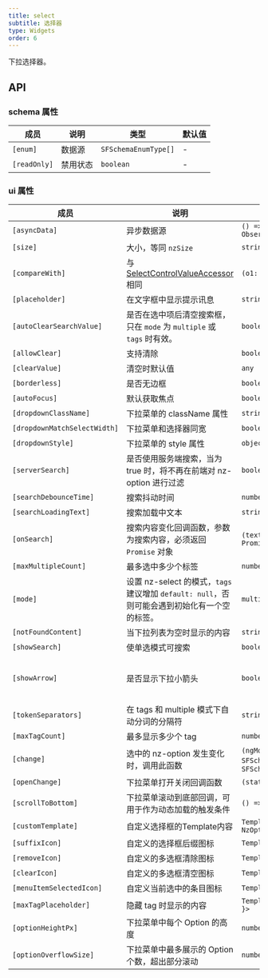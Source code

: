 ```yaml
---
title: select
subtitle: 选择器
type: Widgets
order: 6
---
```


下拉选择器。

## API

### schema 属性

| 成员 | 说明 | 类型 | 默认值 |
|----|----|----|-----|
| `[enum]` | 数据源 | `SFSchemaEnumType[]` | - |
| `[readOnly]` | 禁用状态 | `boolean` | - |

### ui 属性

| 成员 | 说明 | 类型 | 默认值 |
|----|----|----|-----|
| `[asyncData]` | 异步数据源 | `() => Observable<SFSchemaEnumType[]>` | - |
| `[size]` | 大小，等同 `nzSize` | `string` | - |
| `[compareWith]` | 与 [SelectControlValueAccessor](https://angular.io/api/forms/SelectControlValueAccessor#caveat-option-selection) 相同 | `(o1: any, o2: any) => boolean` | `(o1: any, o2: any) => o1===o2` |
| `[placeholder]` | 在文字框中显示提示讯息 | `string` | - |
| `[autoClearSearchValue]` | 是否在选中项后清空搜索框，只在 `mode` 为 `multiple` 或 `tags` 时有效。 | `boolean` | `true` |
| `[allowClear]` | 支持清除 | `boolean` | `false` |
| `[clearValue]` | 清空时默认值 | `any` | `undefined` |
| `[borderless]` | 是否无边框 | `boolean` | `false` |
| `[autoFocus]` | 默认获取焦点 | `boolean` | `false` |
| `[dropdownClassName]` | 下拉菜单的 className 属性 | `string` | - |
| `[dropdownMatchSelectWidth]` | 下拉菜单和选择器同宽 | `boolean` | `true` |
| `[dropdownStyle]` | 下拉菜单的 style 属性 | `object` | - |
| `[serverSearch]` | 是否使用服务端搜索，当为 true 时，将不再在前端对 nz-option 进行过滤 | `boolean` | `false` |
| `[searchDebounceTime]` | 搜索抖动时间 | `number` | `300` |
| `[searchLoadingText]` | 搜索加载中文本 | `string` | - |
| `[onSearch]` | 搜索内容变化回调函数，参数为搜索内容，必须返回 `Promise` 对象 | `(text: string) => Promise<SFSchemaEnum[]>` | - |
| `[maxMultipleCount]` | 最多选中多少个标签 | `number` | `Infinity` |
| `[mode]` | 设置 nz-select 的模式，`tags` 建议增加 `default: null`，否则可能会遇到初始化有一个空的标签。 | `multiple,tags,default` | `default` |
| `[notFoundContent]` | 当下拉列表为空时显示的内容 | `string` | - |
| `[showSearch]` | 使单选模式可搜索 | `boolean` | `false` |
| `[showArrow]` | 是否显示下拉小箭头 | `boolean` | 单选为 `true`，多选为 `false` |
| `[tokenSeparators]` | 在 tags 和 multiple 模式下自动分词的分隔符 | `string[]` | `[]` |
| `[maxTagCount]` | 最多显示多少个 tag | `number` | - |
| `[change]` | 选中的 nz-option 发生变化时，调用此函数 | `(ngModel:any丨any[], orgData: SFSchemaEnum丨SFSchemaEnum[])=>void` | - |
| `[openChange]` | 下拉菜单打开关闭回调函数 | `(status: boolean) => void` | - |
| `[scrollToBottom]` | 下拉菜单滚动到底部回调，可用于作为动态加载的触发条件 | `() => void` | - |
| `[customTemplate]` | 自定义选择框的Template内容 | `TemplateRef<{ $implicit: NzOptionComponent }>` | - |
| `[suffixIcon]` | 自定义的选择框后缀图标 | `TemplateRef<any>, string` | - |
| `[removeIcon]` | 自定义的多选框清除图标 | `TemplateRef<any>` | - |
| `[clearIcon]` | 自定义的多选框清空图标 | `TemplateRef<any>` | - |
| `[menuItemSelectedIcon]` | 自定义当前选中的条目图标 | `TemplateRef<any>` | - |
| `[maxTagPlaceholder]` | 隐藏 tag 时显示的内容 | `TemplateRef<{ $implicit: any[] }>` | - |
| `[optionHeightPx]` | 下拉菜单中每个 Option 的高度 | `number` | `32` |
| `[optionOverflowSize]` | 下拉菜单中最多展示的 Option 个数，超出部分滚动 | `number` | `8` |
